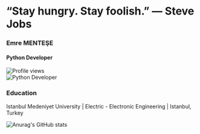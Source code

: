 # “Stay hungry. Stay foolish.” ― Steve Jobs
### Emre MENTEŞE
#### Python Developer
![Profile views](https://gpvc.arturio.dev/emreeemntese)  
![Python Developer](https://c4.wallpaperflare.com/wallpaper/645/96/47/python-programming-programming-programming-language-code-hd-wallpaper-preview.jpg)

### Education

  Istanbul Medeniyet University | Electric - Electronic Engineering | Istanbul, Turkey
  
![Anurag's GitHub stats](https://github-readme-stats.vercel.app/api?username=emreemntese&hide=contribs,prs)

